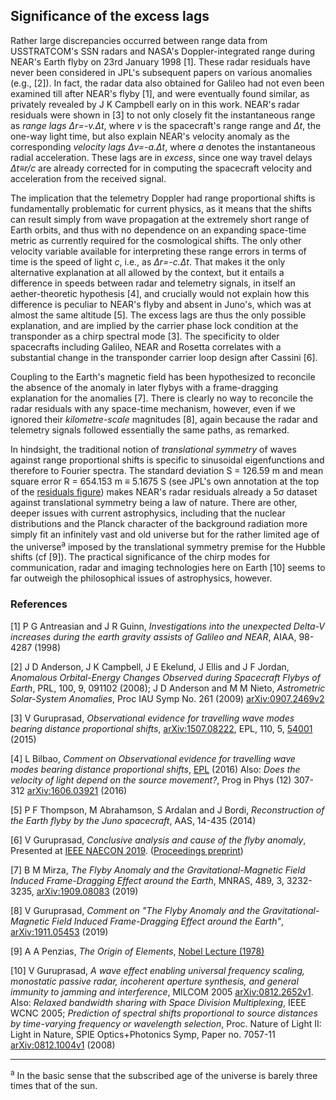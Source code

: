 ## Significance of the excess lags

Rather large discrepancies occurred between
	range data from USSTRATCOM's SSN radars
and
	NASA's Doppler-integrated range
during NEAR's Earth flyby on 23rd January 1998 
	[1].
These radar residuals have never been considered
	in JPL's subsequent papers on
		various anomalies 
	(e.g., [2]).
In fact,
the radar data also obtained for Galileo
	had not even been examined till after NEAR's flyby
	[1],
and were eventually found similar,
	as privately revealed by J K Campbell
		early on in this work.
NEAR's radar residuals were shown in
	[3]
to not only closely fit
	the instantaneous range as _range lags_
		_&Delta;r=-v.&Delta;t_,
where
	_v_ is the spacecraft's range range
		and _&Delta;t_, the one-way light time,
but also explain
	NEAR's velocity anomaly
as the corresponding _velocity lags_
	_&Delta;v=-a.&Delta;t_,
where
	_a_ denotes the instantaneous radial acceleration.
These lags are in _excess_,
	since one way travel delays
		_&Delta;t&equiv;r/c_
	are already corrected for in computing
		the spacecraft velocity and acceleration
	from the received signal.


The implication that
	the telemetry Doppler had range proportional shifts
		is fundamentally problematic for current physics,
as it means that
	the shifts can result simply from wave propagation
		at the extremely short range of Earth orbits,
and thus with no dependence on
	an expanding space-time metric
		as currently required for
			the cosmological shifts. 
The only other velocity variable available
	for interpreting these range errors
		in terms of time
	is the speed of light _c_,
i.e.,
	as _&Delta;r=-c.&Delta;t_.
That makes it
	the only alternative explanation
		at all allowed by the context,
but it entails
	a difference in speeds between
		radar and telemetry signals,
	in itself
		an aether-theoretic hypothesis
	[4],
and crucially would not explain how
	this difference is peculiar to
		NEAR's flyby
	and absent in Juno's,
		which was at almost the same altitude
	[5].
The excess lags are thus
	the only possible explanation,
and are implied by
	the carrier phase lock condition at the transponder
		as a chirp spectral mode
	[3].
The specificity to older spacecrafts
	including Galileo, NEAR and Rosetta
correlates with
	a substantial change in
		the transponder carrier loop design
	after Cassini
	[6].


Coupling to the Earth's magnetic field
	has been hypothesized
to reconcile
	the absence of the anomaly in later flybys
		with a frame-dragging explanation for the anomalies
	[7].
There is clearly no way to reconcile
	the radar residuals with any space-time mechanism,
however,
even if we ignored their _kilometre-scale_ magnitudes
	[8],
again because
	the radar and telemetry signals followed essentially
		the same paths,
	as remarked.


In hindsight,
the traditional notion of _translational symmetry_ of waves
	against range proportional shifts
is specific to
	sinusoidal eigenfunctions
		and therefore to Fourier spectra.
The standard deviation S = 126.59 m
	and mean square error R = 654.153 m
		&equiv; 5.1675 S
	(see JPL's own annotation at the top of
		the [residuals figure](ref/Antreasian/fig10_near_SSNrange.pdf))
makes NEAR's radar residuals already a 5&sigma; dataset
	against translational symmetry being
		a law of nature.
There are other, deeper issues with
	current astrophysics,
including that
	the nuclear distributions and
		the Planck character of the background radiation
	more simply fit
		an infinitely vast and old universe
but for the rather limited age of the universe<sup>a</sup>
	imposed by the translational symmetry premise
		for the Hubble shifts
	(cf [9]).
The practical significance of
	the chirp modes
for communication, radar and imaging technologies
	here on Earth
	[10]
seems to far outweigh
	the philosophical issues of astrophysics,
	however.


### References

[1] P G Antreasian and J R Guinn,
_Investigations into the unexpected Delta-V increases during the earth gravity assists of Galileo and NEAR_,
AIAA, 98-4287 (1998) 

[2] J D Anderson, J K Campbell, J E Ekelund, J Ellis and J F Jordan,
_Anomalous Orbital-Energy Changes Observed during Spacecraft Flybys of Earth_,
PRL, 100, 9, 091102 (2008);
J D Anderson and M M Nieto,
_Astrometric Solar-System Anomalies_,
Proc IAU Symp No. 261 (2009)
[arXiv:0907.2469v2](https://arXiv.org/abs/0907.2469)

[3] V Guruprasad,
_Observational evidence for travelling wave modes bearing distance proportional shifts_,
[arXiv:1507.08222](https://arXiv.org/abs/1507.08222),
EPL, 110, 5,
[54001](http://stacks.iop.org/0295-5075/110/i=5/a=54001)
(2015) 

[4] L Bilbao,
_Comment on Observational evidence for travelling wave modes bearing distance proportional shifts_,
[EPL](https://iopscience.iop.org/article/10.1209/0295-5075/115/54004) (2016)
Also: _Does the velocity of light depend on the source movement?_,
Prog in Phys (12) 307-312
[arXiv:1606.03921](https://arXiv.org/abs/1606.03921)
(2016)

[5]
P F Thompson, M Abrahamson, S Ardalan and J Bordi,
_Reconstruction of the Earth flyby by the Juno spacecraft_,
AAS, 14-435 (2014) 

[6] V Guruprasad,
_Conclusive analysis and cause of the flyby anomaly_,
Presented at [IEEE NAECON 2019](https://attend.ieee.org/naecon-2019/wp-content/uploads/sites/29/2019/08/Guruprasad-483-Radar-2.pdf). ([Proceedings preprint](https://doi.org/10.36227/techrxiv.10252871))

[7]
B M Mirza,
_The Flyby Anomaly and the Gravitational-Magnetic Field Induced Frame-Dragging Effect around the Earth_,
MNRAS, 489, 3, 3232-3235, [arXiv:1909.08083](https://arXiv.org/abs/1909.08083) (2019) 

[8]
V Guruprasad, _Comment on "The Flyby Anomaly and the Gravitational-Magnetic Field Induced Frame-Dragging Effect around the Earth"_,
[arXiv:1911.05453](https://arXiv.org/abs/1911.05453) (2019) 

[9]
A A Penzias,
_The Origin of Elements_,
[Nobel Lecture (1978)](https://www.nobelprize.org/uploads/2018/06/penzias-lecture.pdf)

[10] V Guruprasad,
_A wave effect enabling universal frequency scaling,
monostatic passive radar,
incoherent aperture synthesis,
and
general immunity to jamming and interference_,
MILCOM 2005 [arXiv:0812.2652v1](https://arXiv.org/abs/0812.2652v1).
Also: _Relaxed bandwidth sharing with Space Division Multiplexing_,
IEEE WCNC 2005;
_Prediction of spectral shifts proportional to source distances by time-varying frequency or wavelength selection_,
Proc. Nature of Light II: Light in Nature,
SPIE Optics+Photonics Symp,
Paper no. 7057-11 [arXiv:0812.1004v1](https://arXiv.org/abs/0812.1004v1) (2008)

---

<sup>a</sup>
In the basic sense that
	the subscribed age of the universe is barely three times
		that of the sun.

